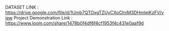 DATASET LINK :
https://drive.google.com/file/d/1Umb7QTOxgTZUyCXoCIniM3DHmIejKzFV/view
Project Demonstration Link : 
https://www.loom.com/share/1478b0f4df6f4cf1953f4c431e0aaf9d

